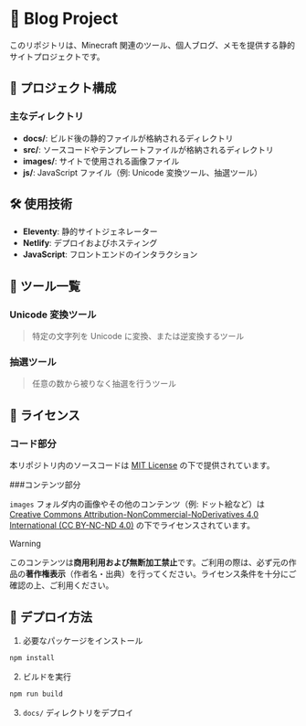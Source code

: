# 🌟 Blog Project

このリポジトリは、Minecraft 関連のツール、個人ブログ、メモを提供する静的サイトプロジェクトです。

## 📂 プロジェクト構成

### 主なディレクトリ

- **docs/**: ビルド後の静的ファイルが格納されるディレクトリ
- **src/**: ソースコードやテンプレートファイルが格納されるディレクトリ
- **images/**: サイトで使用される画像ファイル
- **js/**: JavaScript ファイル（例: Unicode 変換ツール、抽選ツール）

## 🛠️ 使用技術

- **Eleventy**: 静的サイトジェネレーター
- **Netlify**: デプロイおよびホスティング
- **JavaScript**: フロントエンドのインタラクション

## 🧰 ツール一覧

### Unicode 変換ツール

> 特定の文字列を Unicode に変換、または逆変換するツール

### 抽選ツール

> 任意の数から被りなく抽選を行うツール

## 📜 ライセンス

### コード部分

本リポジトリ内のソースコードは [MIT License](LICENSE) の下で提供されています。

###コンテンツ部分

`images` フォルダ内の画像やその他のコンテンツ（例: ドット絵など）は [Creative Commons Attribution-NonCommercial-NoDerivatives 4.0 International (CC BY-NC-ND 4.0)](https://creativecommons.org/licenses/by-nc-nd/4.0/) の下でライセンスされています。

> [!WARNING]
> このコンテンツは**商用利用および無断加工禁止**です。ご利用の際は、必ず元の作品の**著作権表示**（作者名・出典）を行ってください。ライセンス条件を十分にご確認の上、ご利用ください。

## 🚀 デプロイ方法

1. 必要なパッケージをインストール

```bash
npm install
```

2. ビルドを実行

```bash
npm run build
```

3. `docs/` ディレクトリをデプロイ
